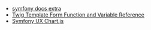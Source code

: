 - [symfony docs extra](https://docs.boltcms.io/5.0/twig-components/method/form_start)
- [Twig Template Form Function and Variable Reference](https://symfony.com/doc/2.2/reference/forms/twig_reference.html)
- [Symfony UX Chart.js](https://symfony.com/bundles/ux-chartjs/current/index.html)